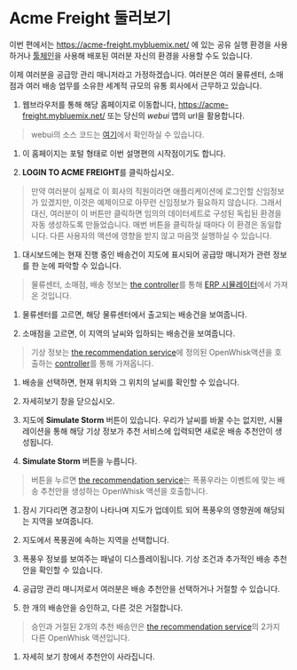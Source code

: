 # Acme Freight 둘러보기

이번 편에서는 https://acme-freight.mybluemix.net/ 에 있는 공유 실행 환경을 사용하거나 [툴체인](https://github.com/IBM/acme-freight/blob/master/TOOLCHAIN-README-ko.md)을 사용해 배포된 여러분 자신의 환경을 사용할 수도 있습니다.

이제 여러분을 공급망 관리 매니저라고 가정하겠습니다. 여러분은 여러 물류센터, 소매점과 여러 배송 업무를 소유한 세계적 규모의 유통 회사에서 근무하고 있습니다.  

1. 웹브라우저를 통해 해당 홈페이지로 이동합니다, https://acme-freight.mybluemix.net/ 또는 당신의 *webui* 앱의 url을 활용합니다.

  > webui의 소스 코드는 [여기](https://github.com/ibm/acme-freight-webui)에서 확인하실 수 있습니다.

1. 이 홈페이지는 포털 형태로 이번 설명편의 시작점이기도 합니다. 

1. **LOGIN TO ACME FREIGHT**를 클릭하십시오.

  > 만약 여러분이 실제로 이 회사의 직원이라면 애플리케이션에 로그인할 신임정보가 있겠지만, 이것은 예제이므로 아무런 신임정보가 필요하지 않습니다. 그래서 대신, 여러분이 이 버튼만 클릭하면 임의의 데이터세트로 구성된 독립된 환경을 자동 생성하도록 만들었습니다. 매번 버튼을 클릭하실 때마다 이 환경은 동일합니다. 다른 사용자의 액션에 영향을 받지 않고 마음껏 실행하실 수 있습니다. 

1. 대시보드에는 현재 진행 중인 배송건이 지도에 표시되어 공급망 매니저가 관련 정보를 한 눈에 파악할 수 있습니다.

  > 물류센터, 소매점, 배송 정보는 [the controller](https://github.com/ibm/acme-freight-controller)를 통해 [ERP 시뮬레이터](https://github.com/ibm/acme-freight-erp)에서 가져온 것입니다.

1. 물류센터를 고르면, 해당 물류센터에서 출고되는 배송건을 보여줍니다. 

1. 소매점을 고르면, 이 지역의 날씨와 입하되는 배송건을 보여줍니다.

  > 기상 정보는 [the recommendation service](https://github.com/ibm/acme-freight-recommendation)에 정의된 OpenWhisk액션을 호출하는 [controller](https://github.com/ibm/acme-freight-controller)를 통해 가져옵니다.

1. 배송을 선택하면, 현재 위치와 그 위치의 날씨를 확인할 수 있습니다.

1. 자세히보기 창을 닫으십시오.

1. 지도에 **Simulate Storm** 버튼이 있습니다. 우리가 날씨를 바꿀 수는 없지만, 시뮬레이션을 통해 해당 기상 정보가 추천 서비스에 입력되면 새로운 배송 추천안이 생성됩니다.

1. **Simulate Storm** 버튼을 누릅니다.

  > 버튼을 누르면 [the recommendation service](https://github.com/ibm/acme-freight-recommendation)는 폭풍우라는 이벤트에 맞는 배송 추천안을 생성하는 OpenWhisk 액션을 호출합니다.

1. 잠시 기다리면 경고창이 나타나며 지도가 업데이트 되어 폭풍우의 영향권에 해당되는 지역을 보여줍니다.

1. 지도에서 폭풍권에 속하는 지역을 선택합니다.

1. 폭풍우 정보를 보여주는 패널이 디스플레이됩니다. 기상 조건과 추가적인 배송 추천안을 확인할 수 있습니다.

1. 공급망 관리 매니저로서 여러분은 배송 추천안을 선택하거나 거절할 수 있습니다.

1. 한 개의 배송안을 승인하고, 다른 것은 거절합니다.

  > 승인과 거절된 2개의 추천 배송안은 [the recommendation service](https://github.com/ibm/acme-freight-recommendation)의 2가지 다른 OpenWhisk 액션입니다.

1. 자세히 보기 창에서 추천안이 사라집니다.
